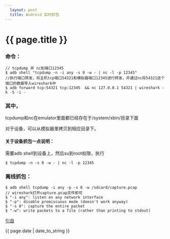 ```yaml
---     
  layout: post
  title: Android 实时抓包
---
```

{{ page.title }}
===================

### 命令：

    // tcpdump 并 nc到端口12345
    $ adb shell "tcpdump -n -i any -s 0 -w - | nc -l -p 12345"
    //执行端口转发，将主机tcp端口54321和模拟器端口12345进行转发，并通过nc将54321这个端口的数据导入wireshark中
    $ adb forward tcp:54321 tcp:12345  && nc 127.0.0.1 54321 | wireshark -k -S -i -

 

### 其中，

tcpdump和nc在emulator里面都已经存在于/system/xbin/目录下面

对于设备，可以从模拟器里拷贝到相应目录下。

#### 关于设备抓包一点说明：

需要adb shell到设备上，然后su到root权限，执行
    
    $ tcpdump -n -s 0 -w - | nc -l -p 12345


### 离线抓包：

    $ adb shell tcpdump -i any -p -s 0 -w /sdcard/capture.pcap  
    // wireshark打开capture.pcap文件即可
    $ "-i any": listen on any network interface 
    $ "-p": disable promiscuous mode (doesn't work anyway) 
    $ "-s 0": capture the entire packet 
    $ "-w": write packets to a file (rather than printing to stdout) 



[引自](http://mobile.tutsplus.com/tutorials/android/analyzing-android-network-traffic/)



{{ page.date | date_to_string }}
